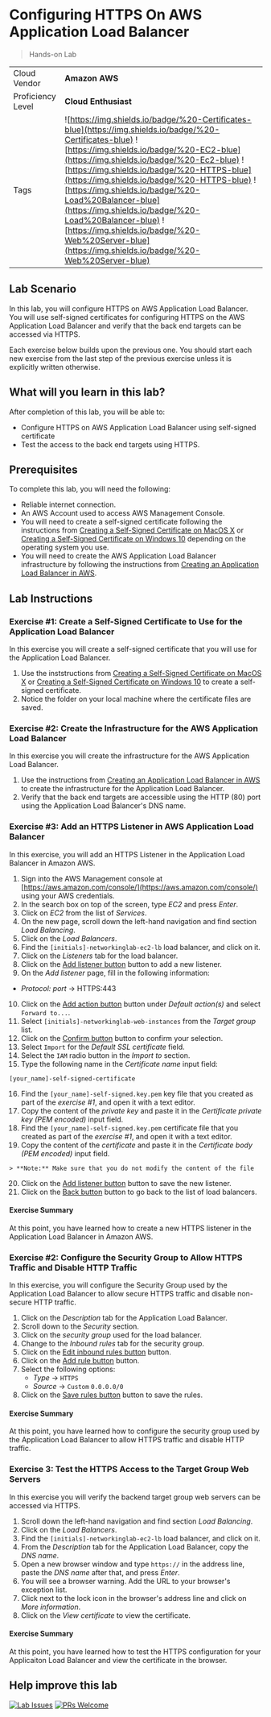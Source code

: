 # Configuring HTTPS On AWS Application Load Balancer

> Hands-on Lab

|                   |                       |
| :---------------- | :-------------------- |
| Cloud Vendor      | **Amazon AWS**        |
| Proficiency Level | **Cloud  Enthusiast** |
| Tags              | ![https://img.shields.io/badge/%20-Certificates-blue](https://img.shields.io/badge/%20-Certificates-blue) ![https://img.shields.io/badge/%20-EC2-blue](https://img.shields.io/badge/%20-Ec2-blue) ![https://img.shields.io/badge/%20-HTTPS-blue](https://img.shields.io/badge/%20-HTTPS-blue) ![https://img.shields.io/badge/%20-Load%20Balancer-blue](https://img.shields.io/badge/%20-Load%20Balancer-blue) ![https://img.shields.io/badge/%20-Web%20Server-blue](https://img.shields.io/badge/%20-Web%20Server-blue)|

## Lab Scenario

In this lab, you will configure HTTPS on AWS Application Load Balancer. You will use self-signed certificates for configuring HTTPS on the AWS Application Load Balancer and verify that the back end targets can be accessed via HTTPS.

Each exercise below builds upon the previous one. You should start each new exercise from the last step of the previous exercise unless it is explicitly written otherwise.

## What will you learn in this lab?

After completion of this lab, you will be able to:

- Configure HTTPS on AWS Application Load Balancer using self-signed certificate
- Test the access to the back end targets using HTTPS.

## Prerequisites

To complete this lab, you will need the following:

- Reliable internet connection.
- An AWS Account used to access AWS Management Console.
- You will need to create a self-signed certificate following the instructions from [Creating a Self-Signed Certificate on MacOS X](../general/creating-self-signed-cert-on-macos.md) or [Creating a Self-Signed Certificate on Windows 10](../general/creating-self-signed-cert-on-windows.md) depending on the operating system you use.
- You will need to create the AWS Application Load Balancer infrastructure by following the instructions from [Creating an Application Load Balancer in AWS](../../networking-labs/aws/creating-application-load-balancer-in-aws.md).

## Lab Instructions

### Exercise #1: Create a Self-Signed Certificate to Use for the Application Load Balancer

In this exercise you will create a self-signed certificate that you will use for the Application Load Balancer.

1. Use the inststructions from [Creating a Self-Signed Certificate on MacOS X](../general/creating-self-signed-cert-on-macos.md) or [Creating a Self-Signed Certificate on Windows 10](../general/creating-self-signed-cert-on-windows.md) to create a self-signed certificate.
2. Notice the folder on your local machine where the certificate files are saved.

### Exercise #2: Create the Infrastructure for the AWS Application Load Balancer

In this exercise you will create the infrastructure for the AWS Application Load Balancer.

1. Use the instructions from [Creating an Application Load Balancer in AWS](../../networking-labs/aws/creating-application-load-balancer-in-aws.md) to create the infrastructure for the Application Load Balancer.
2. Verify that the back end targets are accessible using the HTTP (80) port using the Application Load Balancer's DNS name.

### Exercise #3: Add an HTTPS Listener in AWS Application Load Balancer

In this exercise, you will add an HTTPS Listener in the Application Load Balancer in Amazon AWS.

1. Sign into the AWS Management console at [https://aws.amazon.com/console/](https://aws.amazon.com/console/) using your AWS credentials.
2. In the search box on top of the screen, type *EC2* and press *Enter*.
3. Click on *EC2* from the list of *Services*.
4. On the new page, scroll down the left-hand navigation and find section *Load Balancing*.
5. Click on the *Load Balancers*.
6. Find the `[initials]-networkinglab-ec2-lb` load balancer, and click on it.
7. Click on the *Listeners* tab for the load balancer.
8. Click on the [Add listener button](media/aws-add-listener-blue-button.png) button to add a new listener.
9. On the *Add listener* page, fill in the following information:
  - *Protocol: port* → HTTPS:443
10. Click on the [Add action button](media/aws-add-action-dropdown-button.png) button under *Default action(s)* and select `Forward to...`.
11. Select `[initials]-networkinglab-web-instances` from the *Target group* list.
12. Click on the [Confirm button](media/aws-confirm-check-button.png) button to confirm your selection.
13. Select `Import` for the *Default SSL certificate* field.
14. Select the `IAM` radio button in the *Import to* section.
15. Type the following name in the *Certificate name* input field:
  ```
  [your_name]-self-signed-certificate
  ```
16.  Find the `[your_name]-self-signed.key.pem` key file that you created as part of the *exercise #1*, and open it with a text editor.
17.  Copy the content of the *private key* and paste it in the *Certificate private key (PEM encoded)* input field.
18.  Find the `[your_name]-self-signed.key.pem` certificate file that you created as part of the *exercise #1*, and open it with a text editor.
19.  Copy the content of the *certificate* and paste it in the *Certificate body (PEM encoded)* input field.
    
    > **Note:** Make sure that you do not modify the content of the file
20. Click on the [Add listener button](media/aws-add-listener-blue-button.png) button to save the new listener.
21. Click on the [Back button](media/aws-back-button.png) button to go back to the list of load balancers.

#### Exercise Summary

At this point, you have learned how to create a new HTTPS listener in the Application Load Balancer in Amazon AWS.

### Exercise #2: Configure the Security Group to Allow HTTPS Traffic and Disable HTTP Traffic

In this exercise, you will configure the Security Group used by the Application Load Balancer to allow secure HTTPS traffic and disable non-secure HTTP traffic.

1. Click on the *Description* tab for the Application Load Balancer.
2. Scroll down to the *Security* section.
3. Click on the *security group* used for the load balancer.
4. Change to the *Inbound rules* tab for the security group.
5. Click on the [Edit inbound rules button](media/aws-edit-inbound-rules-button.png) button.
6. Click on the [Add rule button](media/aws-add-rule-button.png) button.
7. Select the following options:
   - *Type* → `HTTPS`
   - *Source* → `Custom` `0.0.0.0/0`
8. Click on the [Save rules button](media/aws-save-rules-orange-button.png) button to save the rules.

#### Exercise Summary

At this point, you have learned how to configure the security group used by the Application Load Balancer to allow HTTPS traffic and disable HTTP traffic.

### Exercise 3: Test the HTTPS Access to the Target Group Web Servers

In this exercise you will verify the backend target group web servers can be accessed via HTTPS.

1. Scroll down the left-hand navigation and find section *Load Balancing*.
5. Click on the *Load Balancers*.
6. Find the `[initials]-networkinglab-ec2-lb` load balancer, and click on it.
7. From the *Description* tab for the Application Load Balancer, copy the *DNS name*.
8. Open a new browser window and type `https://` in the address line, paste the *DNS name* after that, and press *Enter*.
9. You will see a browser warning. Add the URL to your browser's exception list.
10. Click next to the lock icon in the browser's address line and click on *More information*.
11. Click on the *View certificate* to view the certificate.

#### Exercise Summary

At this point, you have learned how to test the HTTPS configuration for your Applicaiton Load Balancer and view the certificate in the browser.

## Help improve this lab

[![Lab Issues](https://img.shields.io/github/issues/crimsonpinnacle/cloud-labs)](https://github.com/CrimsonPinnacle/cloud-labs/issues/new?assignees=toddysm&labels=new+lab&template=bug_template.md&title=) [![PRs Welcome](https://img.shields.io/badge/PRs-welcome-brightgreen.svg)](https://github.com/CrimsonPinnacle/cloud-labs/pulls)